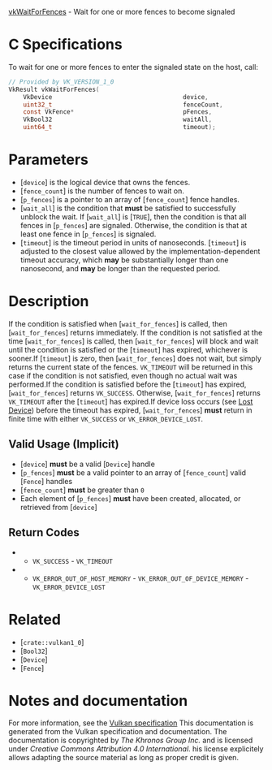 [vkWaitForFences](https://www.khronos.org/registry/vulkan/specs/1.3-extensions/man/html/vkWaitForFences.html) - Wait for one or more fences to become signaled

# C Specifications
To wait for one or more fences to enter the signaled state on the host,
call:
```c
// Provided by VK_VERSION_1_0
VkResult vkWaitForFences(
    VkDevice                                    device,
    uint32_t                                    fenceCount,
    const VkFence*                              pFences,
    VkBool32                                    waitAll,
    uint64_t                                    timeout);
```

# Parameters
- [`device`] is the logical device that owns the fences.
- [`fence_count`] is the number of fences to wait on.
- [`p_fences`] is a pointer to an array of [`fence_count`] fence handles.
- [`wait_all`] is the condition that  **must**  be satisfied to successfully unblock the wait. If [`wait_all`] is [`TRUE`], then the condition is that all fences in [`p_fences`] are signaled. Otherwise, the condition is that at least one fence in [`p_fences`] is signaled.
- [`timeout`] is the timeout period in units of nanoseconds. [`timeout`] is adjusted to the closest value allowed by the implementation-dependent timeout accuracy, which  **may**  be substantially longer than one nanosecond, and  **may**  be longer than the requested period.

# Description
If the condition is satisfied when [`wait_for_fences`] is called, then
[`wait_for_fences`] returns immediately.
If the condition is not satisfied at the time [`wait_for_fences`] is
called, then [`wait_for_fences`] will block and wait until the condition
is satisfied or the [`timeout`] has expired, whichever is sooner.If [`timeout`] is zero, then [`wait_for_fences`] does not wait, but
simply returns the current state of the fences.
`VK_TIMEOUT` will be returned in this case if the condition is not
satisfied, even though no actual wait was performed.If the condition is satisfied before the [`timeout`] has expired,
[`wait_for_fences`] returns `VK_SUCCESS`.
Otherwise, [`wait_for_fences`] returns `VK_TIMEOUT` after the
[`timeout`] has expired.If device loss occurs (see [Lost Device](https://www.khronos.org/registry/vulkan/specs/1.3-extensions/html/vkspec.html#devsandqueues-lost-device)) before
the timeout has expired, [`wait_for_fences`] **must**  return in finite time
with either `VK_SUCCESS` or `VK_ERROR_DEVICE_LOST`.
## Valid Usage (Implicit)
-  [`device`] **must**  be a valid [`Device`] handle
-  [`p_fences`] **must**  be a valid pointer to an array of [`fence_count`] valid [`Fence`] handles
-  [`fence_count`] **must**  be greater than `0`
-    Each element of [`p_fences`] **must**  have been created, allocated, or retrieved from [`device`]

## Return Codes
*   - `VK_SUCCESS`  - `VK_TIMEOUT` 
*   - `VK_ERROR_OUT_OF_HOST_MEMORY`  - `VK_ERROR_OUT_OF_DEVICE_MEMORY`  - `VK_ERROR_DEVICE_LOST`

# Related
- [`crate::vulkan1_0`]
- [`Bool32`]
- [`Device`]
- [`Fence`]

# Notes and documentation
For more information, see the [Vulkan specification](https://www.khronos.org/registry/vulkan/specs/1.3-extensions/html/vkspec.html)
This documentation is generated from the Vulkan specification and documentation.
The documentation is copyrighted by *The Khronos Group Inc.* and is licensed under *Creative Commons Attribution 4.0 International*.
his license explicitely allows adapting the source material as long as proper credit is given.
        